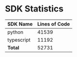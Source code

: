 # SDK Statistics

| SDK Name | Lines of Code |
| -------- | ------------- |
| python | 41539 |
| typescript | 11192 |
| **Total** | 52731 |
